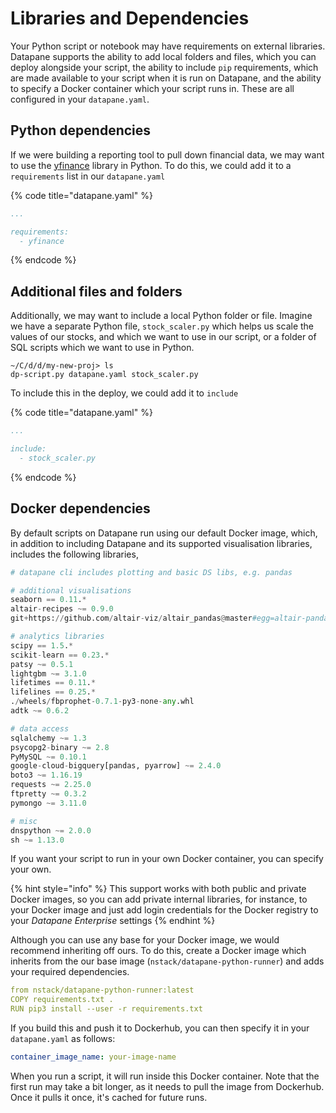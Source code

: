 # Libraries and Dependencies

Your Python script or notebook may have requirements on external libraries. Datapane supports the ability to add local folders and files, which you can deploy alongside your script, the ability to include `pip` requirements, which are made available to your script when it is run on Datapane, and the ability to specify a Docker container which your script runs in. These are all configured in your `datapane.yaml`.

## Python dependencies

If we were building a reporting tool to pull down financial data, we may want to use the [yfinance](https://pypi.org/project/yfinance/) library in Python. To do this, we could add it to a `requirements` list in our `datapane.yaml`

{% code title="datapane.yaml" %}
```yaml
...

requirements:
  - yfinance
```
{% endcode %}

## Additional files and folders

Additionally, we may want to include a local Python folder or file. Imagine we have a separate Python file, `stock_scaler.py` which helps us scale the values of our stocks, and which we want to use in our script, or a folder of SQL scripts which we want to use in Python.

```text
~/C/d/d/my-new-proj> ls
dp-script.py datapane.yaml stock_scaler.py
```

To include this in the deploy, we could add it to `include` 

{% code title="datapane.yaml" %}
```yaml
...

include:
  - stock_scaler.py
```
{% endcode %}

## Docker dependencies

By default scripts on Datapane run using our default Docker image, which, in addition to including Datapane and its supported visualisation libraries, includes the following libraries,

```python
# datapane cli includes plotting and basic DS libs, e.g. pandas

# additional visualisations
seaborn == 0.11.*
altair-recipes ~= 0.9.0
git+https://github.com/altair-viz/altair_pandas@master#egg=altair-pandas

# analytics libraries
scipy == 1.5.*
scikit-learn == 0.23.*
patsy ~= 0.5.1
lightgbm ~= 3.1.0
lifetimes == 0.11.*
lifelines == 0.25.*
./wheels/fbprophet-0.7.1-py3-none-any.whl
adtk ~= 0.6.2

# data access
sqlalchemy ~= 1.3
psycopg2-binary ~= 2.8
PyMySQL ~= 0.10.1
google-cloud-bigquery[pandas, pyarrow] ~= 2.4.0
boto3 ~= 1.16.19
requests ~= 2.25.0
ftpretty ~= 0.3.2
pymongo ~= 3.11.0

# misc
dnspython ~= 2.0.0
sh ~= 1.13.0
```

If you want your script to run in your own Docker container, you can specify your own. 

{% hint style="info" %}
This support works with both public and private Docker images, so you can add private internal libraries, for instance, to your Docker image and just add login credentials for the Docker registry to your _Datapane Enterprise_ settings
{% endhint %}

Although you can use any base for your Docker image, we would recommend inheriting off ours. To do this, create a Docker image which inherits from the our base image \(`nstack/datapane-python-runner`\) and adds your required dependencies. 

```yaml
from nstack/datapane-python-runner:latest
COPY requirements.txt .
RUN pip3 install --user -r requirements.txt
```

If you build this and push it to Dockerhub, you can then specify it in your `datapane.yaml` as follows:

```yaml
container_image_name: your-image-name
```

When you run a script, it will run inside this Docker container. Note that the first run may take a bit longer, as it needs to pull the image from Dockerhub. Once it pulls it once, it's cached for future runs.

